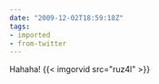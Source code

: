 ```yaml
---
date: "2009-12-02T18:59:18Z"
tags:
- imported
- from-twitter
---
```

Hahaha! {{< imgorvid src="ruz4l" >}}

